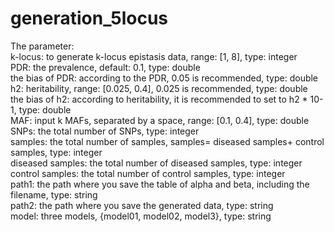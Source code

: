 # generation_5locus


The parameter:  
k-locus: to generate k-locus epistasis data, range: [1, 8], type: integer  
PDR: the prevalence, default: 0.1, type: double  
the bias of PDR: according to the PDR, 0.05 is recommended, type: double  
h2: heritability, range: [0.025, 0.4], 0.025 is recommended, type: double  
the bias of h2: according to heritability, it is recommended to set to h2 * 10-1, type: double  
MAF: input k MAFs, separated by a space, range: [0.1, 0.4], type: double  
SNPs: the total number of SNPs, type: integer  
samples: the total number of samples, samples= diseased samples+ control samples, type: integer  
diseased samples: the total number of diseased samples, type: integer  
control samples: the total number of control samples, type: integer  
path1: the path where you save the table of alpha and beta, including the filename, type: string  
path2: the path where you save the generated data, type: string  
model: three models, {model01, model02, model3}, type: string  
